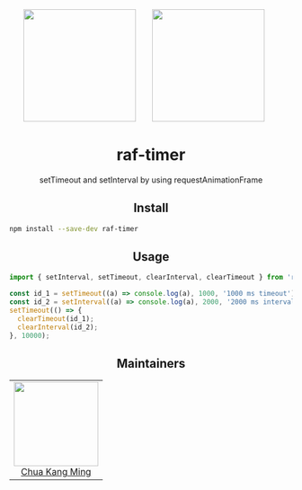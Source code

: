 <!-- [![npm][npm]][npm-url]
[![deps][deps]][deps-url]
[![test][test]][test-url]
[![coverage][cover]][cover-url]
[![chat][chat]][chat-url] -->

<div align="center">
  <!-- replace with accurate logo e.g from https://worldvectorlogo.com/ -->
  <img width="200" height="200" src="https://cdn.worldvectorlogo.com/logos/javascript.svg">
  <a href="https://webpack.js.org/">
    <img width="200" height="200" vspace="" hspace="25" src="https://cdn.rawgit.com/webpack/media/e7485eb2/logo/icon-square-big.svg">
  </a>
  <h1>raf-timer</h1>
  <p>setTimeout and setInterval by using requestAnimationFrame</p>
</div>

<h2 align="center">Install</h2>

```bash
npm install --save-dev raf-timer
```

<h2 align="center">Usage</h2>

```js
import { setInterval, setTimeout, clearInterval, clearTimeout } from 'raf-timer';

const id_1 = setTimeout((a) => console.log(a), 1000, '1000 ms timeout');
const id_2 = setInterval((a) => console.log(a), 2000, '2000 ms interval');
setTimeout(() => {
  clearTimeout(id_1);
  clearInterval(id_2);
}, 10000);
```

<h2 align="center">Maintainers</h2>

<table>
  <tbody>
    <tr>
      <td align="center">
        <a href="https://github.com/kambing86">
          <img width="150" height="150" src="https://avatars3.githubusercontent.com/u/1342133?s=460&v=4">
          </br>
          Chua Kang Ming
        </a>
      </td>
    </tr>
  <tbody>
</table>

<!-- [npm]: https://img.shields.io/npm/v/raf-timer.svg
[npm-url]: https://npmjs.com/package/raf-timer

[deps]: https://david-dm.org/webpack-contrib/raf-timer.svg
[deps-url]: https://david-dm.org/webpack-contrib/raf-timer

[chat]: https://img.shields.io/badge/gitter-webpack%2Fwebpack-brightgreen.svg
[chat-url]: https://gitter.im/webpack/webpack

[test]: http://img.shields.io/travis/webpack-contrib/raf-timer.svg
[test-url]: https://travis-ci.org/webpack-contrib/raf-timer

[cover]: https://codecov.io/gh/webpack-contrib/raf-timer/branch/master/graph/badge.svg
[cover-url]: https://codecov.io/gh/webpack-contrib/raf-timer -->
